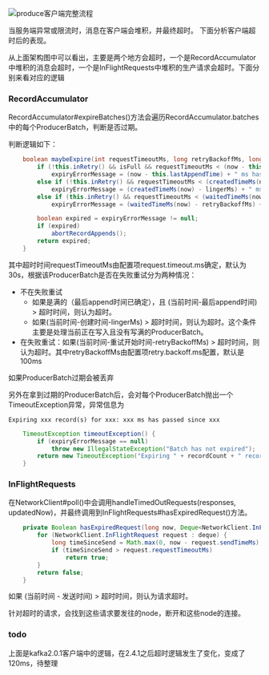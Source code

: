 ![produce客户端完整流程](D:\kafka相关\kafka源码整理\produce客户端\图片\produce客户端完整流程.jpg)

当服务端异常或限流时，消息在客户端会堆积，并最终超时。 下面分析客户端超时后的表现。

从上面架构图中可以看出，主要是两个地方会超时，一个是RecordAccumulator中堆积的消息会超时，一个是InFlightRequests中堆积的生产请求会超时。下面分别来看对应的逻辑

### RecordAccumulator

RecordAccumulator#expireBatches()方法会遍历RecordAccumulator.batches中的每个ProducerBatch，判断是否过期。

判断逻辑如下：

```java
    boolean maybeExpire(int requestTimeoutMs, long retryBackoffMs, long now, long lingerMs, boolean isFull) {
        if (!this.inRetry() && isFull && requestTimeoutMs < (now - this.lastAppendTime))
            expiryErrorMessage = (now - this.lastAppendTime) + " ms has passed since last append";
        else if (!this.inRetry() && requestTimeoutMs < (createdTimeMs(now) - lingerMs))
            expiryErrorMessage = (createdTimeMs(now) - lingerMs) + " ms has passed since batch creation plus linger time";
        else if (this.inRetry() && requestTimeoutMs < (waitedTimeMs(now) - retryBackoffMs))
            expiryErrorMessage = (waitedTimeMs(now) - retryBackoffMs) + " ms has passed since last attempt plus backoff time";

        boolean expired = expiryErrorMessage != null;
        if (expired)
            abortRecordAppends();
        return expired;
    }
```

其中超时时间requestTimeoutMs由配置项request.timeout.ms确定，默认为30s，根据该ProducerBatch是否在失败重试分为两种情况：

* 不在失败重试
  * 如果是满的（最后append时间已确定），且 (当前时间-最后append时间) > 超时时间，则认为超时。
  * 如果(当前时间-创建时间-lingerMs) > 超时时间，则认为超时。这个条件主要是处理当前正在写入且没有写满的ProducerBatch。
* 在失败重试：如果(当前时间-重试开始时间-retryBackoffMs) > 超时时间，则认为超时。其中retryBackoffMs由配置项retry.backoff.ms配置，默认是100ms

如果ProducerBatch过期会被丢弃

另外在拿到过期的ProducerBatch后，会对每个ProducerBatch抛出一个TimeoutException异常，异常信息为

```
Expiring xxx record(s) for xxx: xxx ms has passed since xxx
```



```java
    TimeoutException timeoutException() {
        if (expiryErrorMessage == null)
            throw new IllegalStateException("Batch has not expired");
        return new TimeoutException("Expiring " + recordCount + " record(s) for " + topicPartition + ": " + expiryErrorMessage);
    }
```



### InFlightRequests

在NetworkClient#poll()中会调用handleTimedOutRequests(responses, updatedNow)，并最终调用到InFlightRequests#hasExpiredRequest()方法。

```java
    private Boolean hasExpiredRequest(long now, Deque<NetworkClient.InFlightRequest> deque) {
        for (NetworkClient.InFlightRequest request : deque) {
            long timeSinceSend = Math.max(0, now - request.sendTimeMs);
            if (timeSinceSend > request.requestTimeoutMs)
                return true;
        }
        return false;
    }
```

如果 (当前时间 - 发送时间) > 超时时间，则认为请求超时。

针对超时的请求，会找到这些请求要发往的node，断开和这些node的连接。



### todo

上面是kafka2.0.1客户端中的逻辑，在2.4.1之后超时逻辑发生了变化，变成了120ms，待整理
